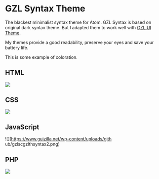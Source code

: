GZL Syntax Theme
================

The blackest minimalist syntax theme for Atom.
GZL Syntax is based on original dark syntax theme. But I adapted them to work well with [GZL UI Theme](http://github.com/Guizilla/gzl-ui).

My themes provide a good readability, preserve your eyes and save your battery life.

This is some example of coloration.

## HTML
![](https://www.guizilla.net/wp-content/uploads/github/gzlscgzlthsyntax3.png)

## CSS
![](https://www.guizilla.net/wp-content/uploads/github/gzlscgzlthsyntax5.png)

## JavaScript
![](https://www.guizilla.net/wp-content/uploads/gith
ub/gzlscgzlthsyntax2.png)

## PHP
![](https://www.guizilla.net/wp-content/uploads/github/gzlscgzlthsyntax1.png)

